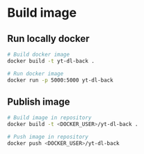 # Build image
## Run locally docker
```bash
# Build docker image
docker build -t yt-dl-back .

# Run docker image
docker run -p 5000:5000 yt-dl-back
```

## Publish image
```bash
# Build image in repository
docker build -t <DOCKER_USER>/yt-dl-back .

# Push image in repository
docker push <DOCKER_USER>/yt-dl-back
```
